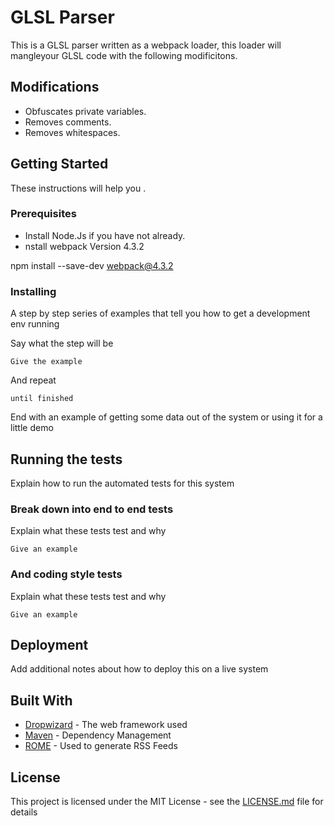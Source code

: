 # GLSL Parser
This is a GLSL parser written as a webpack loader, this loader will mangleyour GLSL code with the following modificitons.

Modifications 
------------- 
* Obfuscates private variables. 
* Removes comments.
* Removes whitespaces.

## Getting Started

These instructions will help you .

### Prerequisites

* Install Node.Js if you have not already.
* nstall webpack Version 4.3.2

npm install --save-dev webpack@4.3.2

### Installing

A step by step series of examples that tell you how to get a development env running

Say what the step will be

```
Give the example
```

And repeat

```
until finished
```

End with an example of getting some data out of the system or using it for a little demo

## Running the tests

Explain how to run the automated tests for this system

### Break down into end to end tests

Explain what these tests test and why

```
Give an example
```

### And coding style tests

Explain what these tests test and why

```
Give an example
```

## Deployment

Add additional notes about how to deploy this on a live system

## Built With

* [Dropwizard](http://www.dropwizard.io/1.0.2/docs/) - The web framework used
* [Maven](https://maven.apache.org/) - Dependency Management
* [ROME](https://rometools.github.io/rome/) - Used to generate RSS Feeds



## License

This project is licensed under the MIT License - see the [LICENSE.md](LICENSE.md) file for details




